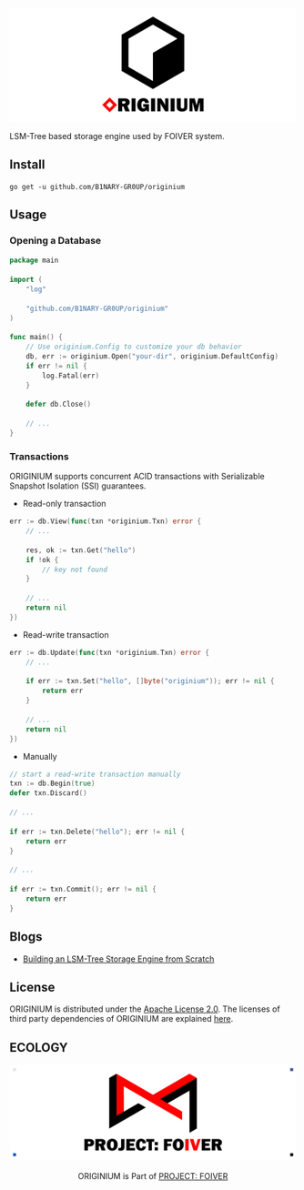 ![ORIGINIUM](./images/ORIGINIUM.png)

LSM-Tree based storage engine used by FOIVER system.

## Install

```shell
go get -u github.com/B1NARY-GR0UP/originium
```

## Usage

### Opening a Database

```go
package main

import (
    "log"

    "github.com/B1NARY-GR0UP/originium"
)

func main() {
    // Use originium.Config to customize your db behavior
    db, err := originium.Open("your-dir", originium.DefaultConfig)
    if err != nil {
        log.Fatal(err)
    }

    defer db.Close()

    // ...
}
```

### Transactions

ORIGINIUM supports concurrent ACID transactions with Serializable Snapshot Isolation (SSI) guarantees.

- Read-only transaction

```go
err := db.View(func(txn *originium.Txn) error {
    // ...

    res, ok := txn.Get("hello")
    if !ok {
        // key not found
    }

    // ...
    return nil
})
```

- Read-write transaction

```go
err := db.Update(func(txn *originium.Txn) error {
    // ...

    if err := txn.Set("hello", []byte("originium")); err != nil {
        return err
    }

    // ...
    return nil
})
```

- Manually

```go
// start a read-write transaction manually
txn := db.Begin(true)
defer txn.Discard()

// ...

if err := txn.Delete("hello"); err != nil {
    return err
}

// ...

if err := txn.Commit(); err != nil {
    return err
}
```

## Blogs

- [Building an LSM-Tree Storage Engine from Scratch](https://dev.to/justlorain/building-an-lsm-tree-storage-engine-from-scratch-3eom)

## License

ORIGINIUM is distributed under the [Apache License 2.0](./LICENSE). The licenses of third party dependencies of ORIGINIUM are explained [here](./licenses).

## ECOLOGY

<p align="center">
<img src="https://github.com/justlorain/justlorain/blob/main/images/PROJECT-FOIVER.png" alt="PROJECT: FOIVER"/>
<br/><br/>
ORIGINIUM is Part of <a href="https://github.com/B1NARY-GR0UP">PROJECT: FOIVER</a>
</p>
